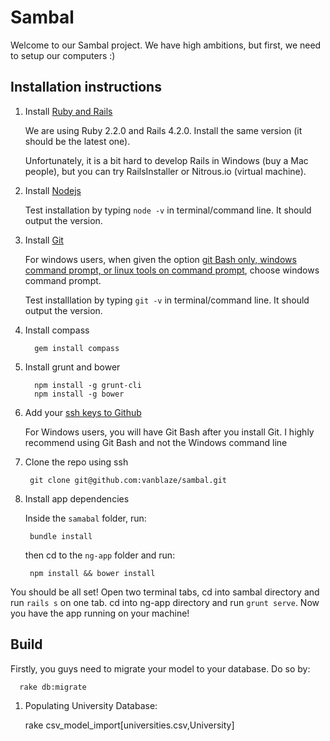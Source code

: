 Sambal
============

Welcome to our Sambal project. We have high ambitions, but first, we need to setup our computers :)

Installation instructions
----------------------------

1. Install [Ruby and Rails](https://railsapps.github.io/installing-rails.html)

   We are using Ruby 2.2.0 and Rails 4.2.0. Install the same version (it should be the latest one).

   Unfortunately, it is a bit hard to develop Rails in Windows (buy a Mac people), but you can try RailsInstaller or Nitrous.io (virtual machine).

2. Install [Nodejs](http://nodejs.org/)

   Test installation by typing `node -v` in terminal/command line. It should output the version.

3. Install [Git](http://git-scm.com/)

   For windows users, when given the option [git Bash only, windows command prompt, or linux tools on command prompt](https://bardevblog.files.wordpress.com/2013/10/102613_2336_asimpletuto11.png?w=640), choose windows command prompt.
   
   Test installlation by typing `git -v` in terminal/command line. It should output the version.

4. Install compass

         gem install compass

5. Install grunt and bower

         npm install -g grunt-cli
         npm install -g bower

6. Add your [ssh keys to Github](https://help.github.com/articles/generating-ssh-keys/#platform-windows) 

   For Windows users, you will have Git Bash after you install Git. I highly recommend using Git Bash and not the Windows command line

7. Clone the repo using ssh

        git clone git@github.com:vanblaze/sambal.git

8. Install app dependencies

   Inside the `samabal` folder, run:

        bundle install

   then cd to the `ng-app` folder and run:

        npm install && bower install
        
You should be all set! Open two terminal tabs, cd into sambal directory and run `rails s` on one tab. cd into ng-app directory and run `grunt serve`. Now you have the app running on your machine!

Build
----------------------------
Firstly, you guys need to migrate your model to your database. Do so by:

      rake db:migrate

1. Populating University Database:

      rake csv_model_import[universities.csv,University]
